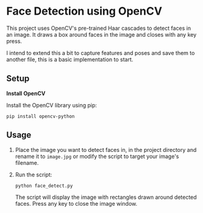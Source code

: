 # Face Detection using OpenCV

This project uses OpenCV's pre-trained Haar cascades to detect faces in an image. It draws a box around faces in the image and closes with any key press.

I intend to extend this a bit to capture features and poses and save them to another file, this is a basic implementation to start.

## Setup

**Install OpenCV**

   Install the OpenCV library using pip:

   ```
   pip install opencv-python
   ```

## Usage

1. Place the image you want to detect faces in, in the project directory and rename it to `image.jpg` or modify the script to target your image's filename.

2. Run the script:

   ```
   python face_detect.py
   ```

   The script will display the image with rectangles drawn around detected faces. Press any key to close the image window.

